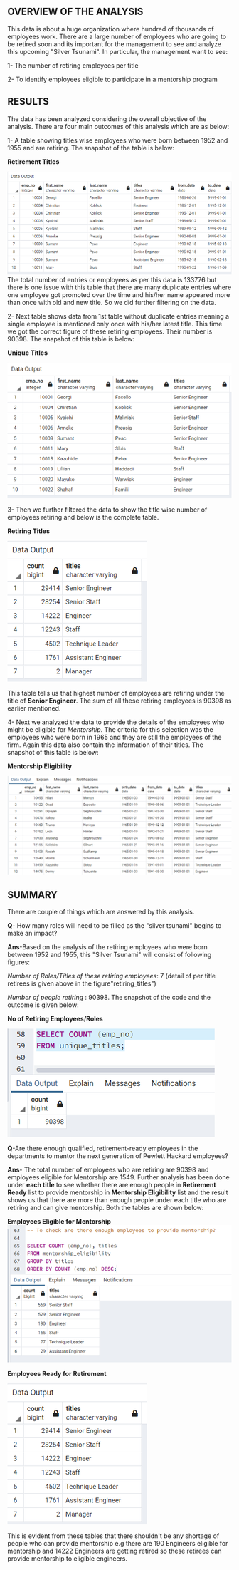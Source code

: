 ## **OVERVIEW OF THE ANALYSIS**
This data is about a huge organization where hundred of thousands of employees work. There are a large number of employees who are going to be retired soon and its important for the management to see and analyze this upcoming "Silver Tsunami".
In particular, the management want to see:

1- The number of retiring employees per title

2- To identify employees eligible to participate in a mentorship program

## **RESULTS**
The data has been analyzed considering the overall objective of the analysis. There are four main outcomes of this analysis which are as below:

1- A table showing titles wise employees who were born between 1952 and 1955 and are retiring. The snapshot of the table is below:

**Retirement Titles**

<img src = 'retirement_titles.PNG'><img>
The total number of entries or employees as per this data is 133776 but there is one issue with this table that there are many duplicate entries where one employee got promoted over the time and his/her name appeared more than once with old and new title. So we did further filtering on the data.

2- Next table shows data from 1st table without duplicate entries meaning a single employee is mentioned only once with his/her latest title. This time we got the correct figure of these retiring employees. Their number is 90398. The snapshot of this table is below:

**Unique Titles**

<img src = 'unique_titles.PNG'><img>

3- Then we further filtered the data to show the title wise number of employees retiring and below is the complete table.


**Retiring Titles**

<img src = 'retiring_titles.PNG'><img>

This table tells us that highest number of employees are retiring under the title of **Senior Engineer**. The sum of all these retiring employees is 90398 as earlier mentioned.

4- Next we analyzed the data to provide the details of the employees  who might be eligible for *Mentorship*. The criteria for this selection was the employees who were born in 1965 and they are still the employees of the firm. Again this data also contain the information of their titles. The snapshot of this table is below:

**Mentorship Eligibility**

<img src = 'mentorship_eligibility.PNG'><img>

## **SUMMARY**

There are couple of things which are answered by this analysis. 

**Q**- How many roles will need to be filled as the "silver tsunami" begins to make an impact?

**Ans**-Based on the analysis of the retiring employees who were born between 1952 and 1955, this "Silver Tsunami" will consist of following figures:

*Number of Roles/Titles of these retiring employees*: 7  (detail of per title retirees is given above in the figure"retiring_titles")

*Number of people retiring* : 90398. The snapshot of the code and the outcome is given below:

**No of Retiring Employees/Roles**

<img src = 'no_retiring_roles.PNG'><img>

**Q**-Are there enough qualified, retirement-ready employees in the departments to mentor the next generation of Pewlett Hackard employees?

**Ans**- The total number of employees who are retiring are 90398 and employees eligible for Mentorship are 1549. Further analysis has been done under **each title** to see whether there are enough people in **Retirement Ready** list to provide mentorship in **Mentorship Eligibility** list and the result shows us that there are more than enough people under each title who are retiring and can give mentorship. Both the tables are shown below:

**Employees Eligible for Mentorship**
<img src = 'mentorship_availability.PNG'><img> 

**Employees Ready for Retirement**

<img src = 'retiring_titles.PNG'><img>

This is evident from these tables that there shouldn't be any shortage of people who can provide mentorship e.g there are 190 Engineers eligible for mentorship and 14222 Engineers are getting retired so these retirees can provide mentorship to eligible engineers.